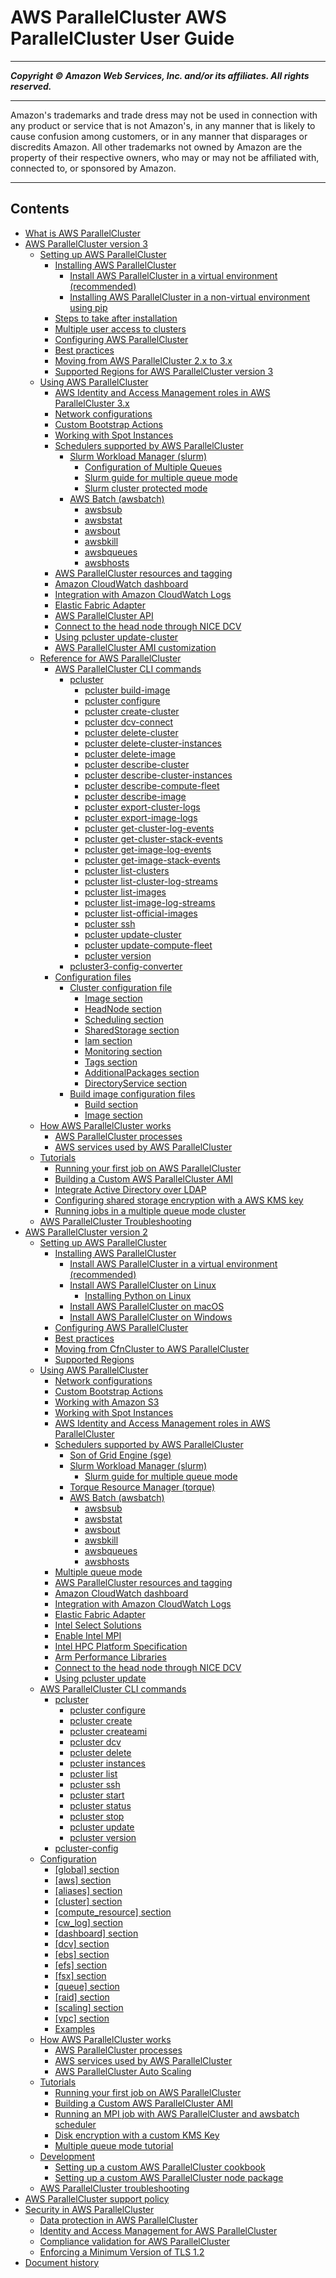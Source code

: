 # AWS ParallelCluster AWS ParallelCluster User Guide

-----
*****Copyright &copy; Amazon Web Services, Inc. and/or its affiliates. All rights reserved.*****

-----
Amazon's trademarks and trade dress may not be used in 
     connection with any product or service that is not Amazon's, 
     in any manner that is likely to cause confusion among customers, 
     or in any manner that disparages or discredits Amazon. All other 
     trademarks not owned by Amazon are the property of their respective
     owners, who may or may not be affiliated with, connected to, or 
     sponsored by Amazon.

-----
## Contents
+ [What is AWS ParallelCluster](what-is-aws-parallelcluster.md)
+ [AWS ParallelCluster version 3](parallelcluster-version-3.md)
   + [Setting up AWS ParallelCluster](install-v3.md)
      + [Installing AWS ParallelCluster](install-v3-parallelcluster.md)
         + [Install AWS ParallelCluster in a virtual environment (recommended)](install-v3-virtual-environment.md)
         + [Installing AWS ParallelCluster in a non-virtual environment using pip](install-v3-pip.md)
      + [Steps to take after installation](install-v3-after-install.md)
      + [Multiple user access to clusters](multi-user-v3.md)
      + [Configuring AWS ParallelCluster](install-v3-configuring.md)
      + [Best practices](best-practices-v3.md)
      + [Moving from AWS ParallelCluster 2.x to 3.x](moving-from-v2-to-v3.md)
      + [Supported Regions for AWS ParallelCluster version 3](supported-regions-v3.md)
   + [Using AWS ParallelCluster](using-parallelcluster-v3.md)
      + [AWS Identity and Access Management roles in AWS ParallelCluster 3.x](iam-roles-in-parallelcluster-v3.md)
      + [Network configurations](network-configuration-v3.md)
      + [Custom Bootstrap Actions](custom-bootstrap-actions-v3.md)
      + [Working with Spot Instances](spot-v3.md)
      + [Schedulers supported by AWS ParallelCluster](schedulers-v3.md)
         + [Slurm Workload Manager (slurm)](slurm-workload-manager-v3.md)
            + [Configuration of Multiple Queues](configuration-of-multiple-queues-v3.md)
            + [Slurm guide for multiple queue mode](multiple-queue-mode-slurm-user-guide-v3.md)
            + [Slurm cluster protected mode](slurm-protected-mode-v3.md)
         + [AWS Batch (awsbatch)](awsbatchcli-v3.md)
            + [awsbsub](awsbatchcli.awsbsub-v3.md)
            + [awsbstat](awsbatchcli.awsbstat-v3.md)
            + [awsbout](awsbatchcli.awsbout-v3.md)
            + [awsbkill](awsbatchcli.awsbkill-v3.md)
            + [awsbqueues](awsbatchcli.awsbqueues-v3.md)
            + [awsbhosts](awsbatchcli.awsbhosts-v3.md)
      + [AWS ParallelCluster resources and tagging](resources-tags-v3.md)
      + [Amazon CloudWatch dashboard](cloudwatch-dashboard-v3.md)
      + [Integration with Amazon CloudWatch Logs](cloudwatch-logs-v3.md)
      + [Elastic Fabric Adapter](efa-v3.md)
      + [AWS ParallelCluster API](api-reference-v3.md)
      + [Connect to the head node through NICE DCV](dcv-v3.md)
      + [Using pcluster update-cluster](using-pcluster-update-cluster-v3.md)
      + [AWS ParallelCluster AMI customization](custom-ami-v3.md)
   + [Reference for AWS ParallelCluster](reference-version-3.md)
      + [AWS ParallelCluster CLI commands](commands-v3.md)
         + [pcluster](pcluster-v3.md)
            + [pcluster build-image](pcluster.build-image-v3.md)
            + [pcluster configure](pcluster.configure-v3.md)
            + [pcluster create-cluster](pcluster.create-cluster-v3.md)
            + [pcluster dcv-connect](pcluster.dcv-connect-v3.md)
            + [pcluster delete-cluster](pcluster.delete-cluster-v3.md)
            + [pcluster delete-cluster-instances](pcluster.delete-cluster-instances-v3.md)
            + [pcluster delete-image](pcluster.delete-image-v3.md)
            + [pcluster describe-cluster](pcluster.describe-cluster-v3.md)
            + [pcluster describe-cluster-instances](pcluster.describe-cluster-instances-v3.md)
            + [pcluster describe-compute-fleet](pcluster.describe-compute-fleet-v3.md)
            + [pcluster describe-image](pcluster.describe-image-v3.md)
            + [pcluster export-cluster-logs](pcluster.export-cluster-logs-v3.md)
            + [pcluster export-image-logs](pcluster.export-image-logs-v3.md)
            + [pcluster get-cluster-log-events](pcluster.get-cluster-log-events-v3.md)
            + [pcluster get-cluster-stack-events](pcluster.get-cluster-stack-events-v3.md)
            + [pcluster get-image-log-events](pcluster.get-image-log-events-v3.md)
            + [pcluster get-image-stack-events](pcluster.get-image-stack-events-v3.md)
            + [pcluster list-clusters](pcluster.list-clusters-v3.md)
            + [pcluster list-cluster-log-streams](pcluster.list-cluster-log-streams-v3.md)
            + [pcluster list-images](pcluster.list-images-v3.md)
            + [pcluster list-image-log-streams](pcluster.list-image-log-streams-v3.md)
            + [pcluster list-official-images](pcluster.list-official-images-v3.md)
            + [pcluster ssh](pcluster.ssh-v3.md)
            + [pcluster update-cluster](pcluster.update-cluster-v3.md)
            + [pcluster update-compute-fleet](pcluster.update-compute-fleet-v3.md)
            + [pcluster version](pcluster.version-v3.md)
         + [pcluster3-config-converter](pcluster3-config-converter.md)
      + [Configuration files](configuration-v3.md)
         + [Cluster configuration file](cluster-configuration-file-v3.md)
            + [Image section](Image-v3.md)
            + [HeadNode section](HeadNode-v3.md)
            + [Scheduling section](Scheduling-v3.md)
            + [SharedStorage section](SharedStorage-v3.md)
            + [Iam section](Iam-v3.md)
            + [Monitoring section](Monitoring-v3.md)
            + [Tags section](Tags-v3.md)
            + [AdditionalPackages section](AdditionalPackages-v3.md)
            + [DirectoryService section](DirectoryService-v3.md)
         + [Build image configuration files](image-builder-configuration-file-v3.md)
            + [Build section](Build-v3.md)
            + [Image section](build-Image-v3.md)
   + [How AWS ParallelCluster works](functional-v3.md)
      + [AWS ParallelCluster processes](processes-v3.md)
      + [AWS services used by AWS ParallelCluster](aws-services-v3.md)
   + [Tutorials](tutorials-v3.md)
      + [Running your first job on AWS ParallelCluster](tutorials-running-your-first-job-on-version-3.md)
      + [Building a Custom AWS ParallelCluster AMI](building-custom-ami-v3.md)
      + [Integrate Active Directory over LDAP](tutorials_05_multi-user-ad.md)
      + [Configuring shared storage encryption with a AWS KMS key](tutorials_04_encrypted_kms_fs-v3.md)
      + [Running jobs in a multiple queue mode cluster](multi-queue-tutorial-v3.md)
   + [AWS ParallelCluster Troubleshooting](troubleshooting-v3.md)
+ [AWS ParallelCluster version 2](parallelcluster-version-2.md)
   + [Setting up AWS ParallelCluster](getting_started.md)
      + [Installing AWS ParallelCluster](install.md)
         + [Install AWS ParallelCluster in a virtual environment (recommended)](install-virtualenv.md)
         + [Install AWS ParallelCluster on Linux](install-linux.md)
            + [Installing Python on Linux](install-linux-python.md)
         + [Install AWS ParallelCluster on macOS](install-macos.md)
         + [Install AWS ParallelCluster on Windows](install-windows.md)
      + [Configuring AWS ParallelCluster](getting-started-configuring-parallelcluster.md)
      + [Best practices](best-practices.md)
      + [Moving from CfnCluster to AWS ParallelCluster](moving-from-cfncluster-to-aws-parallelcluster.md)
      + [Supported Regions](supported-regions.md)
   + [Using AWS ParallelCluster](working.md)
      + [Network configurations](networking.md)
      + [Custom Bootstrap Actions](pre_post_install.md)
      + [Working with Amazon S3](s3_resources.md)
      + [Working with Spot Instances](spot.md)
      + [AWS Identity and Access Management roles in AWS ParallelCluster](iam.md)
      + [Schedulers supported by AWS ParallelCluster](schedulers.md)
         + [Son of Grid Engine (sge)](schedulers.sge.md)
         + [Slurm Workload Manager (slurm)](schedulers.slurm.md)
            + [Slurm guide for multiple queue mode](multiple-queue-mode-slurm-user-guide.md)
         + [Torque Resource Manager (torque)](schedulers.torque.md)
         + [AWS Batch (awsbatch)](awsbatchcli.md)
            + [awsbsub](awsbatchcli.awsbsub.md)
            + [awsbstat](awsbatchcli.awsbstat.md)
            + [awsbout](awsbatchcli_awsbout.md)
            + [awsbkill](awsbatchcli_awsbkill.md)
            + [awsbqueues](awsbatchcli_awsbqueues.md)
            + [awsbhosts](awsbatchcli_awsbhosts.md)
      + [Multiple queue mode](queue-mode.md)
      + [AWS ParallelCluster resources and tagging](resources-tags.md)
      + [Amazon CloudWatch dashboard](cloudwatch-dashboard.md)
      + [Integration with Amazon CloudWatch Logs](cloudwatch-logs.md)
      + [Elastic Fabric Adapter](efa.md)
      + [Intel Select Solutions](intel-select-solutions.md)
      + [Enable Intel MPI](intelmpi.md)
      + [Intel HPC Platform Specification](intel-hpc-platform-specification.md)
      + [Arm Performance Libraries](arm-performance-libraries.md)
      + [Connect to the head node through NICE DCV](dcv.md)
      + [Using pcluster update](using-pcluster-update.md)
   + [AWS ParallelCluster CLI commands](commands.md)
      + [pcluster](pcluster.md)
         + [pcluster configure](pcluster.configure.md)
         + [pcluster create](pluster.create.md)
         + [pcluster createami](pcluster.createami.md)
         + [pcluster dcv](pcluster.dcv.md)
         + [pcluster delete](pcluster.delete.md)
         + [pcluster instances](pcluster.instances.md)
         + [pcluster list](pcluster.list.md)
         + [pcluster ssh](pcluster.ssh.md)
         + [pcluster start](pcluster.start.md)
         + [pcluster status](pcluster.status.md)
         + [pcluster stop](pcluster.stop.md)
         + [pcluster update](pcluster.update.md)
         + [pcluster version](pcluster.version.md)
      + [pcluster-config](pcluster-config.md)
   + [Configuration](configuration.md)
      + [[global] section](global.md)
      + [[aws] section](aws.md)
      + [[aliases] section](aliases.md)
      + [[cluster] section](cluster-definition.md)
      + [[compute_resource] section](compute-resource-section.md)
      + [[cw_log] section](cw-log-section.md)
      + [[dashboard] section](dashboard-section.md)
      + [[dcv] section](dcv-section.md)
      + [[ebs] section](ebs-section.md)
      + [[efs] section](efs-section.md)
      + [[fsx] section](fsx-section.md)
      + [[queue] section](queue-section.md)
      + [[raid] section](raid-section.md)
      + [[scaling] section](scaling-section.md)
      + [[vpc] section](vpc-section.md)
      + [Examples](examples.md)
   + [How AWS ParallelCluster works](functional.md)
      + [AWS ParallelCluster processes](processes.md)
      + [AWS services used by AWS ParallelCluster](aws-services.md)
      + [AWS ParallelCluster Auto Scaling](autoscaling.md)
   + [Tutorials](tutorials.md)
      + [Running your first job on AWS ParallelCluster](tutorials_01_hello_world.md)
      + [Building a Custom AWS ParallelCluster AMI](tutorials_02_ami_customization.md)
      + [Running an MPI job with AWS ParallelCluster and awsbatch scheduler](tutorials_03_batch_mpi.md)
      + [Disk encryption with a custom KMS Key](tutorials_04_encrypted_kms_fs.md)
      + [Multiple queue mode tutorial](tutorial-mqm.md)
   + [Development](development.md)
      + [Setting up a custom AWS ParallelCluster cookbook](custom_cookbook.md)
      + [Setting up a custom AWS ParallelCluster node package](custom_node_package.md)
   + [AWS ParallelCluster troubleshooting](troubleshooting.md)
+ [AWS ParallelCluster support policy](support-policy.md)
+ [Security in AWS ParallelCluster](security.md)
   + [Data protection in AWS ParallelCluster](data-protection.md)
   + [Identity and Access Management for AWS ParallelCluster](security-iam.md)
   + [Compliance validation for AWS ParallelCluster](security-compliance-validation.md)
   + [Enforcing a Minimum Version of TLS 1.2](security-enforcing-tls.md)
+ [Document history](document_history.md)